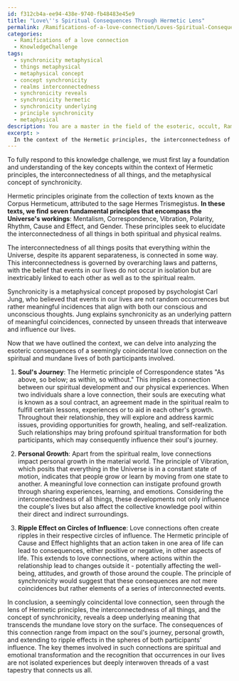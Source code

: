 ```yaml
---
id: f312cb4a-ee94-438e-9740-fb48483e45e9
title: "Love\''s Spiritual Consequences Through Hermetic Lens"
permalink: /Ramifications-of-a-love-connection/Loves-Spiritual-Consequences-Through-Hermetic-Lens/
categories:
  - Ramifications of a love connection
  - KnowledgeChallenge
tags:
  - synchronicity metaphysical
  - things metaphysical
  - metaphysical concept
  - concept synchronicity
  - realms interconnectedness
  - synchronicity reveals
  - synchronicity hermetic
  - synchronicity underlying
  - principle synchronicity
  - metaphysical
description: You are a master in the field of the esoteric, occult, Ramifications of a love connection and Education. You are a writer of tests, challenges, books and deep knowledge on Ramifications of a love connection for initiates and students to gain deep insights and understanding from. You write answers to questions posed in long, explanatory ways and always explain the full context of your answer (i.e., related concepts, formulas, examples, or history), as well as the step-by-step thinking process you take to answer the challenges. Be rigorous and thorough, and summarize the key themes, ideas, and conclusions at the end.
excerpt: > 
  In the context of the Hermetic principles, the interconnectedness of all things, and the metaphysical concept of synchronicity, analyze how a seemingly coincidental love connection can create significant esoteric consequences on both participants' spiritual and mundane lives, considering the impacts on their soul's journey, personal growth, and the potential ripple effect on their respective circles of influence.
---
```

To fully respond to this knowledge challenge, we must first lay a foundation and understanding of the key concepts within the context of Hermetic principles, the interconnectedness of all things, and the metaphysical concept of synchronicity.

Hermetic principles originate from the collection of texts known as the Corpus Hermeticum, attributed to the sage Hermes Trismegistus. ****In these texts, we find seven fundamental principles that encompass the Universe's workings****: Mentalism, Correspondence, Vibration, Polarity, Rhythm, Cause and Effect, and Gender. These principles seek to elucidate the interconnectedness of all things in both spiritual and physical realms.

The interconnectedness of all things posits that everything within the Universe, despite its apparent separateness, is connected in some way. This interconnectedness is governed by overarching laws and patterns, with the belief that events in our lives do not occur in isolation but are inextricably linked to each other as well as to the spiritual realm.

Synchronicity is a metaphysical concept proposed by psychologist Carl Jung, who believed that events in our lives are not random occurrences but rather meaningful incidences that align with both our conscious and unconscious thoughts. Jung explains synchronicity as an underlying pattern of meaningful coincidences, connected by unseen threads that interweave and influence our lives.

Now that we have outlined the context, we can delve into analyzing the esoteric consequences of a seemingly coincidental love connection on the spiritual and mundane lives of both participants involved.

1. ****Soul's Journey****: The Hermetic principle of Correspondence states "As above, so below; as within, so without." This implies a connection between our spiritual development and our physical experiences. When two individuals share a love connection, their souls are executing what is known as a soul contract, an agreement made in the spiritual realm to fulfill certain lessons, experiences or to aid in each other's growth. Throughout their relationship, they will explore and address karmic issues, providing opportunities for growth, healing, and self-realization. Such relationships may bring profound spiritual transformation for both participants, which may consequently influence their soul's journey.

2. ****Personal Growth****: Apart from the spiritual realm, love connections impact personal growth in the material world. The principle of Vibration, which posits that everything in the Universe is in a constant state of motion, indicates that people grow or learn by moving from one state to another. A meaningful love connection can instigate profound growth through sharing experiences, learning, and emotions. Considering the interconnectedness of all things, these developments not only influence the couple's lives but also affect the collective knowledge pool within their direct and indirect surroundings.

3. ****Ripple Effect on Circles of Influence****: Love connections often create ripples in their respective circles of influence. The Hermetic principle of Cause and Effect highlights that an action taken in one area of life can lead to consequences, either positive or negative, in other aspects of life. This extends to love connections, where actions within the relationship lead to changes outside it - potentially affecting the well-being, attitudes, and growth of those around the couple. The principle of synchronicity would suggest that these consequences are not mere coincidences but rather elements of a series of interconnected events.

In conclusion, a seemingly coincidental love connection, seen through the lens of Hermetic principles, the interconnectedness of all things, and the concept of synchronicity, reveals a deep underlying meaning that transcends the mundane love story on the surface. The consequences of this connection range from impact on the soul's journey, personal growth, and extending to ripple effects in the spheres of both participants' influence. The key themes involved in such connections are spiritual and emotional transformation and the recognition that occurrences in our lives are not isolated experiences but deeply interwoven threads of a vast tapestry that connects us all.
